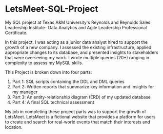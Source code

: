 # LetsMeet-SQL-Project
My SQL project at Texas A&M University's Reynolds and Reynolds Sales Leadership Institute- Data Analytics and Agile Leadership Professional Certificate.

In this project, I was acting as a junior data analyst hired to support the growth of a new company. I assessed the existing infrastructure, applied appropriate changes to its database, and presented insights to stakeholders that were overseeing my work. I wrote multiple queries (20+) ranging in complexity to assess my MySQL skills.

This Project is broken down into four parts: 
1. Part 1: SQL scripts containing the DDL and DML queries
2. Part 2: Written reports that summarize key information and insights for my manager 
3. Part 3: An entity-relationship diagram (ERD) of my updated database
4. Part 4: A final SQL technical assessment

My job in completing these project parts was to support the growth of LetsMeet. LetsMeet is a fictional website that provides a platform for users to create and search for real-world events that match their interests and location.
